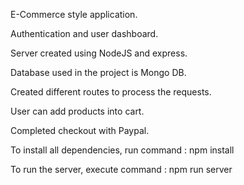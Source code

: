 E-Commerce style application.

Authentication and user dashboard.

Server created using NodeJS and express.

Database used in the project is Mongo DB.

Created different routes to process the requests.

User can add products into cart.

Completed checkout with Paypal.

To install all dependencies, run command : npm install

To run the server, execute command : npm run server
